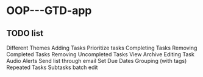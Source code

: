 OOP---GTD-app
=============

TODO list
----------
Different Themes
Adding Tasks
Prioritize tasks
Completing Tasks
Removing Completed Tasks
Removing Uncompleted Tasks
View Archive
Editing Task
Audio Alerts
Send list through email
Set Due Dates
Grouping (with tags)
Repeated Tasks
Subtasks
batch edit
